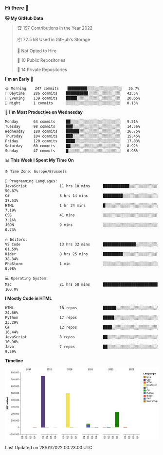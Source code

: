 ### Hi there 👋

<!--START_SECTION:waka-->
**🐱 My GitHub Data** 

> 🏆 197 Contributions in the Year 2022
 > 
> 📦 72.5 kB Used in GitHub's Storage 
 > 
> 🚫 Not Opted to Hire
 > 
> 📜 10 Public Repositories 
 > 
> 🔑 14 Private Repositories  
 > 
**I'm an Early 🐤** 

```text
🌞 Morning    247 commits    █████████░░░░░░░░░░░░░░░░   36.7% 
🌆 Daytime    286 commits    ██████████░░░░░░░░░░░░░░░   42.5% 
🌃 Evening    139 commits    █████░░░░░░░░░░░░░░░░░░░░   20.65% 
🌙 Night      1 commits      ░░░░░░░░░░░░░░░░░░░░░░░░░   0.15%

```
📅 **I'm Most Productive on Wednesday** 

```text
Monday       64 commits     ██░░░░░░░░░░░░░░░░░░░░░░░   9.51% 
Tuesday      98 commits     ███░░░░░░░░░░░░░░░░░░░░░░   14.56% 
Wednesday    180 commits    ██████░░░░░░░░░░░░░░░░░░░   26.75% 
Thursday     104 commits    ███░░░░░░░░░░░░░░░░░░░░░░   15.45% 
Friday       120 commits    ████░░░░░░░░░░░░░░░░░░░░░   17.83% 
Saturday     60 commits     ██░░░░░░░░░░░░░░░░░░░░░░░   8.92% 
Sunday       47 commits     █░░░░░░░░░░░░░░░░░░░░░░░░   6.98%

```


📊 **This Week I Spent My Time On** 

```text
⌚︎ Time Zone: Europe/Brussels

💬 Programming Languages: 
JavaScript               11 hrs 10 mins      ████████████░░░░░░░░░░░░░   50.87% 
C#                       8 hrs 14 mins       █████████░░░░░░░░░░░░░░░░   37.53% 
HTML                     1 hr 34 mins        █░░░░░░░░░░░░░░░░░░░░░░░░   7.19% 
CSS                      41 mins             ░░░░░░░░░░░░░░░░░░░░░░░░░   3.16% 
JSON                     9 mins              ░░░░░░░░░░░░░░░░░░░░░░░░░   0.73%

🔥 Editors: 
VS Code                  13 hrs 32 mins      ███████████████░░░░░░░░░░   61.59% 
Rider                    8 hrs 25 mins       █████████░░░░░░░░░░░░░░░░   38.34% 
PhpStorm                 1 min               ░░░░░░░░░░░░░░░░░░░░░░░░░   0.08%

💻 Operating System: 
Mac                      21 hrs 58 mins      █████████████████████████   100.0%

```

**I Mostly Code in HTML** 

```text
HTML                     18 repos            ██████░░░░░░░░░░░░░░░░░░░   24.66% 
Python                   17 repos            █████░░░░░░░░░░░░░░░░░░░░   23.29% 
C#                       12 repos            ████░░░░░░░░░░░░░░░░░░░░░   16.44% 
JavaScript               8 repos             ██░░░░░░░░░░░░░░░░░░░░░░░   10.96% 
Java                     7 repos             ██░░░░░░░░░░░░░░░░░░░░░░░   9.59%

```


**Timeline**

![Chart not found](https://raw.githubusercontent.com/guillaumedeplancke/guillaumedeplancke/main/charts/bar_graph.png) 


 Last Updated on 28/01/2022 00:23:00 UTC
<!--END_SECTION:waka-->
